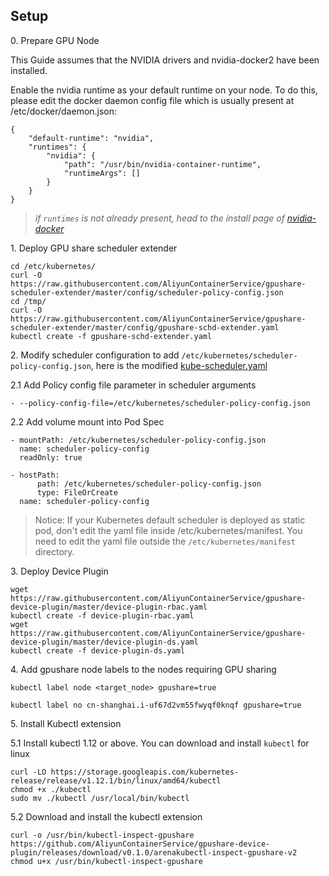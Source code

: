 ## Setup

0\. Prepare GPU Node

This Guide assumes that the NVIDIA drivers and nvidia-docker2 have been installed.

Enable the nvidia runtime as your default runtime on your node. To do this, please edit the docker daemon config file which is usually present at /etc/docker/daemon.json:

```
{
    "default-runtime": "nvidia",
    "runtimes": {
        "nvidia": {
            "path": "/usr/bin/nvidia-container-runtime",
            "runtimeArgs": []
        }
    }
}
```

> *if `runtimes` is not already present, head to the install page of [nvidia-docker](https://github.com/NVIDIA/nvidia-docker)*

1\. Deploy GPU share scheduler extender

```
cd /etc/kubernetes/
curl -O https://raw.githubusercontent.com/AliyunContainerService/gpushare-scheduler-extender/master/config/scheduler-policy-config.json
cd /tmp/
curl -O https://raw.githubusercontent.com/AliyunContainerService/gpushare-scheduler-extender/master/config/gpushare-schd-extender.yaml
kubectl create -f gpushare-schd-extender.yaml
```

2\. Modify scheduler configuration to add `/etc/kubernetes/scheduler-policy-config.json`, here is the modified [kube-scheduler.yaml](../config/kube-scheduler.yaml)

2.1 Add Policy config file parameter in scheduler arguments

```
- --policy-config-file=/etc/kubernetes/scheduler-policy-config.json
```

2.2 Add volume mount into Pod Spec

```
- mountPath: /etc/kubernetes/scheduler-policy-config.json
  name: scheduler-policy-config
  readOnly: true
```

```
- hostPath:
      path: /etc/kubernetes/scheduler-policy-config.json
      type: FileOrCreate
  name: scheduler-policy-config
```

> Notice: If your Kubernetes default scheduler is deployed as static pod, don't edit the yaml file inside /etc/kubernetes/manifest. You need to edit the yaml file outside the `/etc/kubernetes/manifest` directory.

3\. Deploy Device Plugin

```
wget https://raw.githubusercontent.com/AliyunContainerService/gpushare-device-plugin/master/device-plugin-rbac.yaml
kubectl create -f device-plugin-rbac.yaml
wget https://raw.githubusercontent.com/AliyunContainerService/gpushare-device-plugin/master/device-plugin-ds.yaml
kubectl create -f device-plugin-ds.yaml
```

4\. Add gpushare node labels to the nodes requiring GPU sharing

```
kubectl label node <target_node> gpushare=true
```

```
kubectl label no cn-shanghai.i-uf67d2vm55fwyqf0knqf gpushare=true
```

5\. Install Kubectl extension


5.1 Install kubectl 1.12 or above. You can download and install `kubectl` for linux

```
curl -LO https://storage.googleapis.com/kubernetes-release/release/v1.12.1/bin/linux/amd64/kubectl
chmod +x ./kubectl
sudo mv ./kubectl /usr/local/bin/kubectl
```

5.2 Download and install the kubectl extension

```
curl -o /usr/bin/kubectl-inspect-gpushare https://github.com/AliyunContainerService/gpushare-device-plugin/releases/download/v0.1.0/arenakubectl-inspect-gpushare-v2
chmod u+x /usr/bin/kubectl-inspect-gpushare
```
